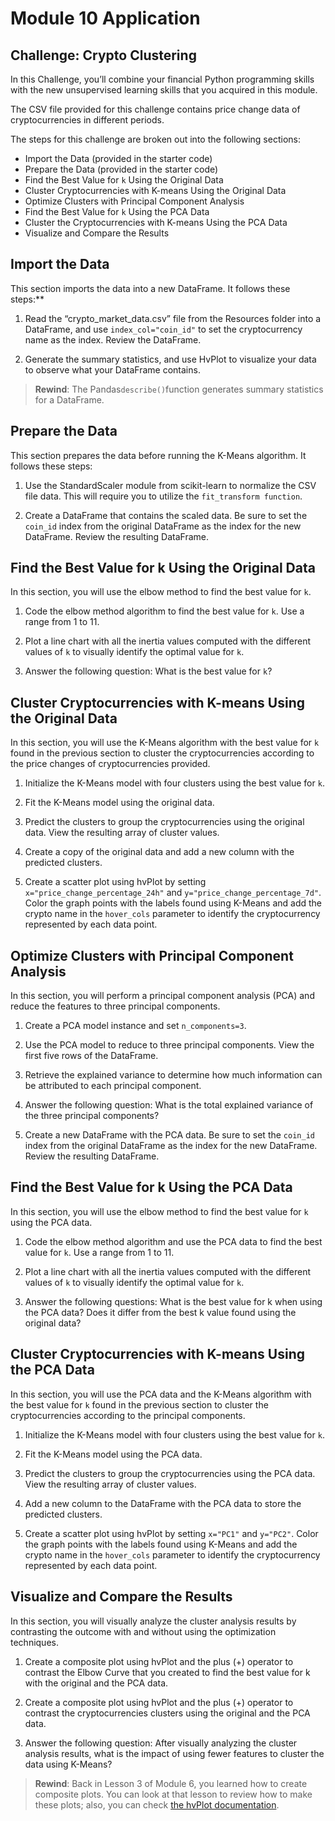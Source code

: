 # **Module 10 Application**
## **Challenge: Crypto Clustering**
In this Challenge, you’ll combine your financial Python programming skills with the new unsupervised learning skills that you acquired in this module.

The CSV file provided for this challenge contains price change data of cryptocurrencies in different periods.

The steps for this challenge are broken out into the following sections:

- Import the Data (provided in the starter code)
- Prepare the Data (provided in the starter code)
- Find the Best Value for ```k``` Using the Original Data
- Cluster Cryptocurrencies with K-means Using the Original Data
- Optimize Clusters with Principal Component Analysis
- Find the Best Value for ```k``` Using the PCA Data
- Cluster the Cryptocurrencies with K-means Using the PCA Data
- Visualize and Compare the Results

## **Import the Data**
This section imports the data into a new DataFrame. It follows these steps:**

1. Read the “crypto_market_data.csv” file from the Resources folder into a DataFrame, and use ```index_col="coin_id"``` to set the cryptocurrency name as the index. Review the DataFrame.

2. Generate the summary statistics, and use HvPlot to visualize your data to observe what your DataFrame contains.

> **Rewind**: The Pandas```describe()```function generates summary statistics for a DataFrame.

## **Prepare the Data**
This section prepares the data before running the K-Means algorithm. It follows these steps:

1. Use the StandardScaler module from scikit-learn to normalize the CSV file data. This will require you to utilize the ```fit_transform function```.

2. Create a DataFrame that contains the scaled data. Be sure to set the ```coin_id``` index from the original DataFrame as the index for the new DataFrame. Review the resulting DataFrame.

## **Find the Best Value for k Using the Original Data**
In this section, you will use the elbow method to find the best value for ```k```.

1. Code the elbow method algorithm to find the best value for ```k```. Use a range from 1 to 11.

2. Plot a line chart with all the inertia values computed with the different values of ```k``` to visually identify the optimal value for ```k```.

3. Answer the following question: What is the best value for ```k```?

## **Cluster Cryptocurrencies with K-means Using the Original Data**
In this section, you will use the K-Means algorithm with the best value for ```k``` found in the previous section to cluster the cryptocurrencies according to the price changes of cryptocurrencies provided.

1. Initialize the K-Means model with four clusters using the best value for ```k```.

2. Fit the K-Means model using the original data.

3. Predict the clusters to group the cryptocurrencies using the original data. View the resulting array of cluster values.

4. Create a copy of the original data and add a new column with the predicted clusters.

5. Create a scatter plot using hvPlot by setting ```x="price_change_percentage_24h"``` and ```y="price_change_percentage_7d"```. Color the graph points with the labels found using K-Means and add the crypto name in the ```hover_cols``` parameter to identify the cryptocurrency represented by each data point.

## **Optimize Clusters with Principal Component Analysis**
In this section, you will perform a principal component analysis (PCA) and reduce the features to three principal components.

1. Create a PCA model instance and set ```n_components=3```.

2. Use the PCA model to reduce to three principal components. View the first five rows of the DataFrame.

3. Retrieve the explained variance to determine how much information can be attributed to each principal component.

4. Answer the following question: What is the total explained variance of the three principal components?

5. Create a new DataFrame with the PCA data. Be sure to set the ```coin_id``` index from the original DataFrame as the index for the new DataFrame. Review the resulting DataFrame.

## **Find the Best Value for k Using the PCA Data**
In this section, you will use the elbow method to find the best value for ```k``` using the PCA data.

1. Code the elbow method algorithm and use the PCA data to find the best value for ```k```. Use a range from 1 to 11.

2. Plot a line chart with all the inertia values computed with the different values of ```k``` to visually identify the optimal value for ```k```.

3. Answer the following questions: What is the best value for k when using the PCA data? Does it differ from the best k value found using the original data?

## **Cluster Cryptocurrencies with K-means Using the PCA Data**
In this section, you will use the PCA data and the K-Means algorithm with the best value for ```k``` found in the previous section to cluster the cryptocurrencies according to the principal components.

1. Initialize the K-Means model with four clusters using the best value for ```k```.

2. Fit the K-Means model using the PCA data.

3. Predict the clusters to group the cryptocurrencies using the PCA data. View the resulting array of cluster values.

4. Add a new column to the DataFrame with the PCA data to store the predicted clusters.

5. Create a scatter plot using hvPlot by setting ```x="PC1"``` and ```y="PC2"```. Color the graph points with the labels found using K-Means and add the crypto name in the ```hover_cols``` parameter to identify the cryptocurrency represented by each data point.

## **Visualize and Compare the Results**
In this section, you will visually analyze the cluster analysis results by contrasting the outcome with and without using the optimization techniques.

1. Create a composite plot using hvPlot and the plus (+) operator to contrast the Elbow Curve that you created to find the best value for k with the original and the PCA data.

2. Create a composite plot using hvPlot and the plus (+) operator to contrast the cryptocurrencies clusters using the original and the PCA data.

3. Answer the following question: After visually analyzing the cluster analysis results, what is the impact of using fewer features to cluster the data using K-Means?

> **Rewind**: Back in Lesson 3 of Module 6, you learned how to create composite plots. You can look at that lesson to review how to make these plots; also, you can check [the hvPlot documentation](https://holoviz.org/tutorial/Composing_Plots.html).
